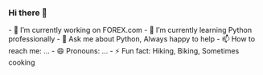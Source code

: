 ### Hi there 👋

<!--
**kasraheidarinezhad/kasraheidarinezhad** is a ✨ _special_ ✨ repository because its `README.md` (this file) appears on your GitHub profile.
Here are some ideas to get you started:
--!>

- 🔭 I’m currently working on FOREX.com

- 🌱 I’m currently learning Python professionally
- 💬 Ask me about Python, Always happy to help
- 📫 How to reach me: ...
- 😄 Pronouns: ...
- ⚡ Fun fact: Hiking, Biking, Sometimes cooking
